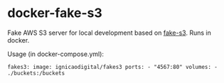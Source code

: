 # docker-fake-s3

Fake AWS S3 server for local development based on [fake-s3](https://github.com/jubos/fake-s3). Runs in docker.

Usage (in docker-compose.yml):

``
fakes3:
  image: ignicaodigital/fakes3
  ports:
    - "4567:80"
  volumes:
    - ./buckets:/buckets
``
